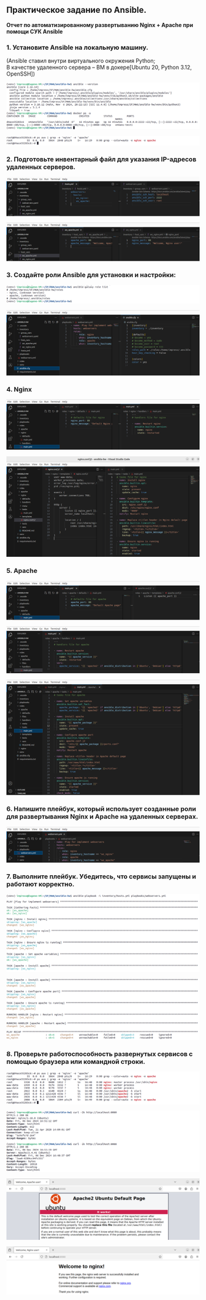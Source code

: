 ## Практическое задание по Ansible.

**Отчет по автоматизированному развертыванию Nginx + Apache при помощи СУК Ansible**

### 1. Установите Ansible на локальную машину.

(Ansible ставил внутри виртуального окружения Python;  
В качестве удаленного сервера – ВМ в докере[Ubuntu 20, Python 3.12, OpenSSH])

![](images/image001.png)

![](images/image002.png)

### 2. Подготовьте инвентарный файл для указания IP-адресов удаленных серверов.

![](images/image003.png)

![](images/image004.png)

### 3. Создайте роли Ansible для установки и настройки:

![](images/image005.png)

![](images/image006.png)

### 4. Nginx

![](images/image007.png)

![](images/image008.png)

### 5. Аpache

![](images/image009.png)

![](images/image010.png)

![](images/image011.png)

### 6. Напишите плейбук, который использует созданные роли для развертывания Nginx и Apache на удаленных серверах.

![](images/image012.png)

### 7. Выполните плейбук. Убедитесь, что сервисы запущены и работают корректно.

![](images/image013.png)

![](images/image014.png)

### 8. Проверьте работоспособность развернутых сервисов с помощью браузера или командной строки.

![](images/image015.png)

![](images/image016.png)

![](images/image017.png)

![](images/image018.png)
